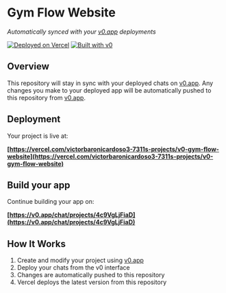 # Gym Flow Website

*Automatically synced with your [v0.app](https://v0.app) deployments*

[![Deployed on Vercel](https://img.shields.io/badge/Deployed%20on-Vercel-black?style=for-the-badge&logo=vercel)](https://vercel.com/victorbaronicardoso3-7311s-projects/v0-gym-flow-website)
[![Built with v0](https://img.shields.io/badge/Built%20with-v0.app-black?style=for-the-badge)](https://v0.app/chat/projects/4c9VgLjFiaD)

## Overview

This repository will stay in sync with your deployed chats on [v0.app](https://v0.app).
Any changes you make to your deployed app will be automatically pushed to this repository from [v0.app](https://v0.app).

## Deployment

Your project is live at:

**[https://vercel.com/victorbaronicardoso3-7311s-projects/v0-gym-flow-website](https://vercel.com/victorbaronicardoso3-7311s-projects/v0-gym-flow-website)**

## Build your app

Continue building your app on:

**[https://v0.app/chat/projects/4c9VgLjFiaD](https://v0.app/chat/projects/4c9VgLjFiaD)**

## How It Works

1. Create and modify your project using [v0.app](https://v0.app)
2. Deploy your chats from the v0 interface
3. Changes are automatically pushed to this repository
4. Vercel deploys the latest version from this repository